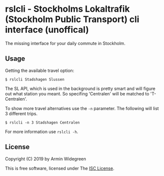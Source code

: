 # rslcli - Stockholms Lokaltrafik (Stockholm Public Transport) cli interface (unoffical)

The missing interface for your daily commute in Stockholm.

## Usage

Getting the available travel option:

```
$ rslcli Stadshagen Slussen
```

The SL API, which is used in the background is pretty smart and will figure
out what station you meant. So specifing 'Centralen' will be matched to
'T-Centralen'.

To show more travel alternatives use the `-n` parameter. The following will list
3 different trips.

```
$ rslcli -n 3 Stadshagen Centralen
```

For more information use `rslcli -h`.

## License

Copyright (C) 2019 by Armin Widegreen

This is free software, licensed under The [ISC License](LICENSE).

